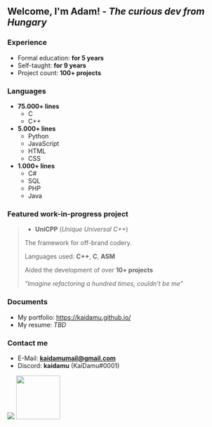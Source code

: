 ## Welcome, I'm Adam! - *The curious dev from Hungary*

### Experience
- Formal education: **for 5 years**
- Self-taught: **for 9 years**
- Project count: **100+ projects**

### Languages
- **75.000+ lines**
  - C
  - C++
- **5.000+ lines**
  - Python
  - JavaScript
  - HTML
  - CSS
- **1.000+ lines**
  - C#
  - SQL
  - PHP
  - Java

### Featured work-in-progress project
> - **UniCPP** (*Unique Universal C++*)
>
> The framework for off-brand codery.
>
> Languages used: **C++**, **C**, **ASM**
>
> Aided the development of over **10+ projects**
>
> *"Imagine refactoring a hundred times, couldn't be me"*

### Documents
- My portfolio: https://kaidamu.github.io/
- My resume: *TBD*

### Contact me
- E-Mail: **kaidamumail@gmail.com**
- Discord: **kaidamu** (KaiDamu#0001)

<img src="https://komarev.com/ghpvc/?username=kaidamu&label=Profile%20views&color=0e75b6&style=flat">

<img src="https://media.tenor.com/PWl7LLlKWjoAAAAi/catrolling-cat.gif" width="100">
